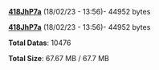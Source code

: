 [**418JhP7a**](/data/418JhP7a.txt) (18/02/23 - 13:56)- 44952 bytes

[**418JhP7a**](/data/418JhP7a.txt) (18/02/23 - 13:56)- 44952 bytes

**Total Datas**: 10476

**Total Size**: 67.67 MB / 67.7 MB